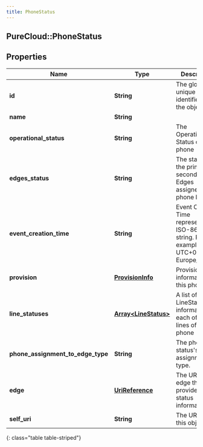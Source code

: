 ```yaml
---
title: PhoneStatus
---
```

## PureCloud::PhoneStatus

## Properties

|Name | Type | Description | Notes|
|------------ | ------------- | ------------- | -------------|
| **id** | **String** | The globally unique identifier for the object. | [optional] |
| **name** | **String** |  | [optional] |
| **operational_status** | **String** | The Operational Status of this phone | [optional] |
| **edges_status** | **String** | The status of the primary or secondary Edges assigned to the phone lines. | [optional] |
| **event_creation_time** | **String** | Event Creation Time represents an ISO-8601 string. For example: UTC, UTC+01:00, or Europe/London | [optional] |
| **provision** | [**ProvisionInfo**](ProvisionInfo.html) | Provision information for this phone | [optional] |
| **line_statuses** | [**Array&lt;LineStatus&gt;**](LineStatus.html) | A list of LineStatus information for each of the lines of this phone | [optional] |
| **phone_assignment_to_edge_type** | **String** | The phone status&#39;s edge assignment type. | [optional] |
| **edge** | [**UriReference**](UriReference.html) | The URI of the edge that provided this status information. | [optional] |
| **self_uri** | **String** | The URI for this object | [optional] |
{: class="table table-striped"}


